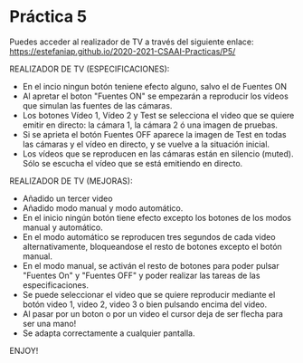  # Práctica 5
Puedes acceder al realizador de TV a través del siguiente enlace:
 https://estefaniap.github.io/2020-2021-CSAAI-Practicas/P5/

REALIZADOR DE TV (ESPECIFICACIONES):

* En el incio ningun botón teniene efecto alguno, salvo el de Fuentes ON
* Al apretar el boton "Fuentes ON" se empezarán a reproducir los vídeos que simulan las fuentes de las cámaras.
* Los botones Vídeo 1, Vídeo 2 y Test se selecciona el video que se quiere emitir en directo: la cámara 1, la cámara 2 ó una imagen de pruebas.
* Si se aprieta el botón Fuentes OFF aparece la imagen de Test en todas las cámaras y el vídeo en directo, y se vuelve  a la situación inicial.
* Los vídeos que se reproducen en las cámaras están en silencio (muted). Sólo se escucha el vídeo que se está emitiendo en directo.

REALIZADOR DE TV (MEJORAS):

* Añadido un tercer video
* Añadido modo manual y modo automático.
* En el inicio ningún botón tiene efecto excepto los botones de los modos manual y automático.
* En el modo automático se reproducen tres segundos de cada video alternativamente, bloqueandose el resto de botones excepto el botón manual.
* En el modo manual, se activán el resto de botones para poder pulsar "Fuentes On" y "Fuentes OFF" y poder realizar las tareas de las especificaciones.
* Se puede seleccionar el video que se quiere reproducir mediante el botón video 1, video 2, video 3 o bien pulsando encima del video.
* Al pasar por un boton o por un video el cursor deja de ser flecha para ser una mano!
* Se adapta correctamente a cualquier pantalla.

ENJOY!